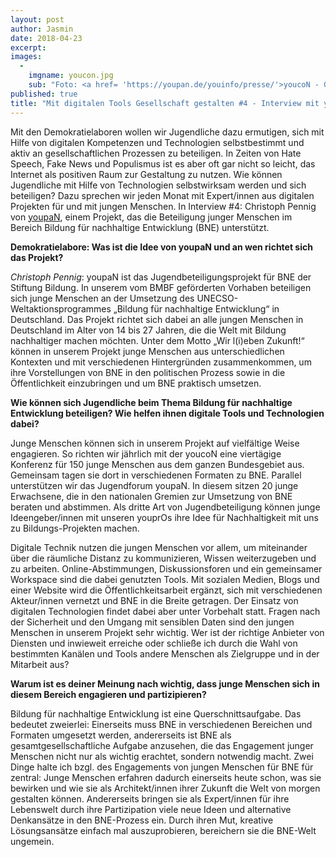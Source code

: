 ```yaml
---
layout: post
author: Jasmin
date: 2018-04-23
excerpt:
images:
  -
    imgname: youcon.jpg
    sub: "Foto: <a href= 'https://youpan.de/youinfo/presse/'>youcoN - Gruppenaufnahme aus der Luft</a>"
published: true
title: "Mit digitalen Tools Gesellschaft gestalten #4 - Interview mit youpaN"
---
```


Mit den Demokratielaboren wollen wir Jugendliche dazu ermutigen, sich mit Hilfe von digitalen Kompetenzen und Technologien selbstbestimmt und aktiv an gesellschaftlichen Prozessen zu beteiligen. In Zeiten von Hate Speech, Fake News und Populismus ist es aber oft gar nicht so leicht, das Internet als positiven Raum zur Gestaltung zu nutzen. Wie können Jugendliche mit Hilfe von Technologien selbstwirksam werden und sich beteiligen? Dazu sprechen wir jeden Monat mit Expert/innen aus digitalen Projekten für und mit jungen Menschen. In Interview #4: Christoph Pennig von [youpaN](https://youpan.de/), einem Projekt, das die Beteiligung junger Menschen im Bereich Bildung für nachhaltige Entwicklung (BNE) unterstützt.

**Demokratielabore: Was ist die Idee von youpaN und an wen richtet sich das Projekt?**

*Christoph Pennig*: youpaN ist das Jugendbeteiligungsprojekt für BNE der Stiftung Bildung. In unserem vom BMBF geförderten Vorhaben beteiligen sich junge Menschen an der Umsetzung des UNECSO-Weltaktionsprogrammes „Bildung für nachhaltige Entwicklung“ in Deutschland. Das Projekt richtet sich dabei an alle jungen Menschen in Deutschland im Alter von 14 bis 27 Jahren, die die Welt mit Bildung nachhaltiger machen möchten. Unter dem Motto „Wir l(i)eben Zukunft!“ können in unserem Projekt junge Menschen aus unterschiedlichen Kontexten und mit verschiedenen Hintergründen zusammenkommen, um ihre Vorstellungen von BNE in den politischen Prozess sowie in die Öffentlichkeit einzubringen und um BNE praktisch umsetzen.

**Wie können sich Jugendliche beim Thema Bildung für nachhaltige Entwicklung beteiligen? Wie helfen ihnen digitale Tools und Technologien dabei?**

Junge Menschen können sich in unserem Projekt auf vielfältige Weise engagieren. So richten wir jährlich mit der youcoN eine viertägige Konferenz für 150 junge Menschen aus dem ganzen Bundesgebiet aus. Gemeinsam tagen sie dort in verschiedenen Formaten zu BNE. Parallel unterstützen wir das Jugendforum youpaN. In diesem sitzen 20 junge Erwachsene, die in den nationalen Gremien zur Umsetzung von BNE beraten und abstimmen. Als dritte Art von Jugendbeteiligung können junge Ideengeber/innen mit unseren youprOs ihre Idee für Nachhaltigkeit mit uns zu Bildungs-Projekten machen.

Digitale Technik nutzen die jungen Menschen vor allem, um miteinander über die räumliche Distanz zu kommunizieren, Wissen weiterzugeben und zu arbeiten. Online-Abstimmungen, Diskussionsforen und ein gemeinsamer Workspace sind die dabei genutzten Tools. Mit sozialen Medien, Blogs und einer Website wird die Öffentlichkeitsarbeit ergänzt, sich mit verschiedenen Akteur/innen vernetzt und BNE in die Breite getragen. Der Einsatz von digitalen Technologien findet dabei aber unter Vorbehalt statt. Fragen nach der Sicherheit und den Umgang mit sensiblen Daten sind den jungen Menschen in unserem Projekt sehr wichtig. Wer ist der richtige Anbieter von Diensten und inwieweit erreiche oder schließe ich durch die Wahl von bestimmten Kanälen und Tools andere Menschen als Zielgruppe und in der Mitarbeit aus?

**Warum ist es deiner Meinung nach wichtig, dass junge Menschen sich in diesem Bereich engagieren und partizipieren?**

Bildung für nachhaltige Entwicklung ist eine Querschnittsaufgabe. Das bedeutet zweierlei: Einerseits muss BNE in verschiedenen Bereichen und Formaten umgesetzt werden, andererseits ist BNE als gesamtgesellschaftliche Aufgabe anzusehen, die das Engagement junger Menschen nicht nur als wichtig erachtet, sondern notwendig macht. Zwei Dinge halte ich bzgl. des Engagements von jungen Menschen für BNE für zentral: Junge Menschen erfahren dadurch einerseits heute schon, was sie bewirken und wie sie als Architekt/innen ihrer Zukunft die Welt von morgen gestalten können. Andererseits bringen sie als Expert/innen für ihre Lebenswelt durch ihre Partizipation viele neue Ideen und alternative Denkansätze in den BNE-Prozess ein. Durch ihren Mut, kreative Lösungsansätze einfach mal auszuprobieren, bereichern sie die BNE-Welt ungemein.
